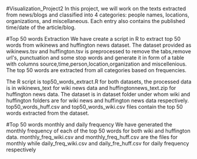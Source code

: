 #Visualization_Project2
In this project, we will work on the texts extracted from news/blogs and classified into 4 categories: people names, locations, organizations, and miscellaneous. Each entry also contains the published time/date of the article/blog.

#Top 50 words Extraction
We have create a script in R to extract top 50 words from wikinews and huffington news dataset. The dataset provided as wikinews.tsv and huffington.tsv is preprocessed to remove the tabs,remove url's, punctuation and some stop words 
and generate it in form of a table with columns source,time,person,location,organization and miscellenious. The top 50 words are extracted from all
categories based on frequencies.
 
The R script is top50_words_extract.R for both datasets, the processed data is in wikinews_text for wiki news data and huffingtonnews_text.zip for huffington news data. The dataset is in dataset folder under whom wiki and huffington folders are for wiki news and huffington news data respectively. top50_words_huff.csv and top50_words_wiki.csv files contain the top 50 words extracted from the dataset.

#Top 50 words monthly and daily frequency
We have generated the monthly frequency of each of the top 50 words for both wiki and huffington data. monthly_freq_wiki.csv and monthly_freq_huff.csv are the files for monthly while daily_freq_wiki.csv and daily_fre_huff.csv for daily frequency respectively

 
